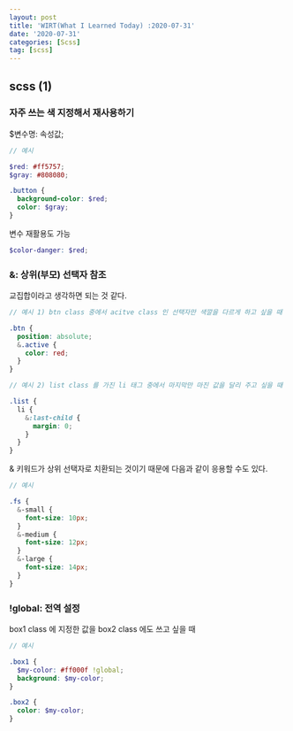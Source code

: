 ```yaml
---
layout: post
title: 'WIRT(What I Learned Today) :2020-07-31'
date: '2020-07-31'
categories: [Scss]
tag: [scss]
---
```


## scss (1)

### 자주 쓰는 색 지정해서 재사용하기

$변수명: 속성값;

```scss
// 예시

$red: #ff5757;
$gray: #808080;

.button {
  background-color: $red;
  color: $gray;
}
```

변수 재활용도 가능

```scss
$color-danger: $red;
```

### &: 상위(부모) 선택자 참조

교집합이라고 생각하면 되는 것 같다.

```scss
// 예시 1) btn class 중에서 acitve class 인 선택자만 색깔을 다르게 하고 싶을 때

.btn {
  position: absolute;
  &.active {
    color: red;
  }
}
```

```scss
// 예시 2) list class 를 가진 li 태그 중에서 마지막만 마진 값을 달리 주고 싶을 때

.list {
  li {
    &:last-child {
      margin: 0;
    }
  }
}
```

& 키워드가 상위 선택자로 치환되는 것이기 때문에 다음과 같이 응용할 수도 있다.

```scss
// 예시

.fs {
  &-small {
    font-size: 10px;
  }
  &-medium {
    font-size: 12px;
  }
  &-large {
    font-size: 14px;
  }
}
```

### !global: 전역 설정

box1 class 에 지정한 값을 box2 class 에도 쓰고 싶을 때

```scss
// 예시

.box1 {
  $my-color: #ff000f !global;
  background: $my-color;
}

.box2 {
  color: $my-color;
}
```
